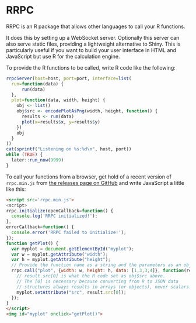 # RRPC

RRPC is an R package that allows other languages to call your R functions.

It does this by setting up a WebSocket server. Optionally this server can
also serve static files, providing a lightweight alternative to Shiny. This
is particularly useful if you want to build your user interface in HTML and
JavaScript but use R for the calculation engine.

To provide the R functions to be called, write R code like the following:

```R
rrpcServer(host=host, port=port, interface=list(
  run=function(data) {
      run(data)
  },
  plot=function(data, width, height) {
    obj <- list()
    obj$src <- encodePlotAsPng(width, height, function() {
      results <- run(data)
      plot(x=results$x, y=results$y)
    })
    obj
  }
))
cat(sprintf("Listening on %s:%d\n", host, port))
while (TRUE) {
  later::run_now(9999)
}
```

To call your functions from a browser, get hold of a recent version of
`rrpc.min.js` from [the releases page on GitHub](https://github.com/tim-band/rrpc-js/releases/)
and write JavaScript a little like this:

```html
<script src='rrpc.min.js'>
<script>
rrpc.initialize(openCallback=function() {
  console.log('RRPC initialized!');
},
errorCallback=function() {
  console.error('RRPC failed to initialize!');
});
function getPlot() {
  var myplot = document.getElementById("myplot");
  var w = myplot.getAttribute("width");
  var h = myplot.getAttribute("height");
  // Provide the function name as a string and the parameters as an object
  rrpc.call("plot", {width: w, height: h, data: [1,3,3,4]}, function(result) {
    // result.src[0] is what the R code set as obj$src above.
    // The [0] is necessary because converting from R to JSON data
    // structures always results in arrays (or objects), never scalars.
    myplot.setAttribute("src", result.src[0]);
  });
}
</script>
<img id="myplot" onclick="getPlot()">
```
